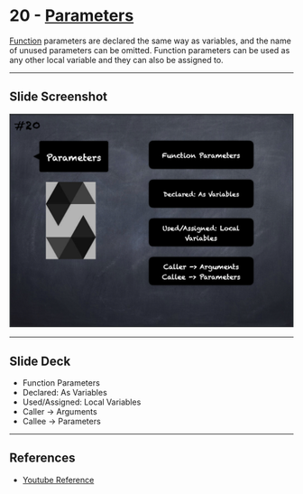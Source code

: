 # 20 - [Parameters](Parameters.md)
[Function](Functions.md) parameters are declared the same way as variables, and the name of unused parameters can be omitted. Function parameters can be used as any other local variable and they can also be assigned to.
___
## Slide Screenshot
![020.png](../../images/solidity101/020.png)
___
## Slide Deck
- Function Parameters
- Declared: As Variables
- Used/Assigned: Local Variables
- Caller -> Arguments
- Callee -> Parameters
___
## References
- [Youtube Reference](https://youtu.be/5eLqFac5Tkg?t=1939)


